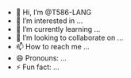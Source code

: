 - 👋 Hi, I’m @T586-LANG
- 👀 I’m interested in ...
- 🌱 I’m currently learning ...
- 💞️ I’m looking to collaborate on ...
- 📫 How to reach me ...
- 😄 Pronouns: ...
- ⚡ Fun fact: ...

<!---
T586-LANG/T586-LANG is a ✨ special ✨ repository because its `README.md` (this file) appears on your GitHub profile.
You can click the Preview link to take a look at your changes.
--->

